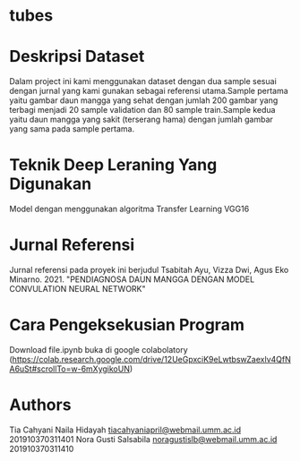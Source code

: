 # tubes
# Deskripsi Dataset
Dalam project ini kami menggunakan dataset dengan dua sample sesuai dengan jurnal yang kami gunakan sebagai referensi utama.Sample pertama yaitu gambar daun mangga yang sehat  dengan jumlah 200 gambar yang terbagi menjadi 20 sample validation dan 80 sample train.Sample kedua yaitu daun mangga yang sakit (terserang hama) dengan jumlah gambar yang sama pada sample pertama. 


# Teknik Deep Leraning Yang Digunakan
Model dengan menggunakan algoritma Transfer Learning VGG16

# Jurnal Referensi
Jurnal referensi pada proyek ini berjudul Tsabitah Ayu, Vizza Dwi, Agus Eko Minarno. 2021. "PENDIAGNOSA DAUN MANGGA DENGAN MODEL CONVULATION NEURAL NETWORK"

# Cara Pengeksekusian Program
Download file.ipynb buka di google colabolatory (https://colab.research.google.com/drive/12UeGpxciK9eLwtbswZaexlv4QfNA6uSt#scrollTo=w-6mXygikoUN)

# Authors
Tia Cahyani Naila Hidayah
tiacahyaniapril@webmail.umm.ac.id
201910370311401
Nora Gusti Salsabila
noragustislb@webmail.umm.ac.id
201910370311410
